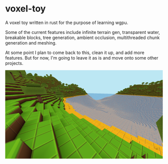 # voxel-toy

A voxel toy written in rust for the purpose of learning wgpu.

Some of the current features include infinite terrain gen, transparent water, breakable blocks,
tree generation, ambient occlusion, multithreaded chunk generation and meshing.

At some point I plan to come back to this, clean it up, and add more features. But for now,
I'm going to leave it as is and move onto some other projects.

![voxel-toy](screenshot.png)
